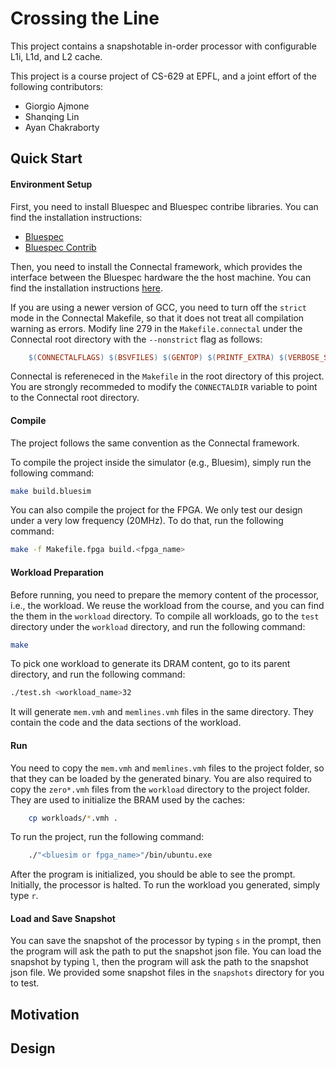 # Crossing the Line

This project contains a snapshotable in-order processor with configurable L1i, L1d, and L2 cache. 

This project is a course project of CS-629 at EPFL, and a joint effort of the following contributors:
- Giorgio Ajmone
- Shanqing Lin
- Ayan Chakraborty

## Quick Start

#### Environment Setup

First, you need to install Bluespec and Bluespec contribe libraries. You can find the installation instructions:
- [Bluespec](https://github.com/B-Lang-org/bsc)
- [Bluespec Contrib](https://github.com/B-Lang-org/bsc-contrib)

Then, you need to install the Connectal framework, which provides the interface between the Bluespec hardware the the host machine. You can find the installation instructions [here](https://github.com/search?q=Connectal&type=repositories). 

If you are using a newer version of GCC, you need to turn off the `strict` mode in the Connectal Makefile, so that it does not treat all compilation warning as errors. Modify line 279 in the `Makefile.connectal` under the Connectal root directory with the `--nonstrict` flag as follows:

```makefile
    $(CONNECTALFLAGS) $(BSVFILES) $(GENTOP) $(PRINTF_EXTRA) $(VERBOSE_SWITCH) --nonstrict
```

Connectal is refereneced in the `Makefile` in the root directory of this project. You are strongly recommeded to modify the `CONNECTALDIR` variable to point to the Connectal root directory.

#### Compile

The project follows the same convention as the Connectal framework. 

To compile the project inside the simulator (e.g., Bluesim), simply run the following command:

```bash
make build.bluesim
```

You can also compile the project for the FPGA. We only test our design under a very low frequency (20MHz). To do that, run the following command:

```bash
make -f Makefile.fpga build.<fpga_name>
```

#### Workload Preparation

Before running, you need to prepare the memory content of the processor, i.e., the workload. We reuse the workload from the course, and you can find the them in the `workload` directory. 
To compile all workloads, go to the `test` directory under the `workload` directory, and run the following command:

```bash
make
```

To pick one workload to generate its DRAM content, go to its parent directory, and run the following command:

```bash
./test.sh <workload_name>32
```

It will generate `mem.vmh` and `memlines.vmh` files in the same directory. They contain the code and the data sections of the workload.

#### Run

You need to copy the `mem.vmh` and `memlines.vmh` files to the project folder, so that they can be loaded by the generated binary. You are also required to copy the `zero*.vmh` files from the `workload` directory to the project folder. They are used to initialize the BRAM used by the caches:

```bash
    cp workloads/*.vmh .
```

To run the project, run the following command:

```bash
    ./"<bluesim or fpga_name>"/bin/ubuntu.exe
```

After the program is initialized, you should be able to see the prompt. Initially, the processor is halted. To run the workload you generated, simply type `r`.

#### Load and Save Snapshot

You can save the snapshot of the processor by typing `s` in the prompt, then the program will ask the path to put the snapshot json file. You can load the snapshot by typing `l`, then the program will ask the path to the snapshot json file. We provided some snapshot files in the `snapshots` directory for you to test.

## Motivation

## Design

